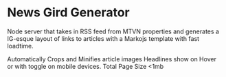 # News Gird Generator

Node server that takes in RSS feed from MTVN properties and generates a IG-esque layout of links to articles with a Markojs template with fast loadtime.

Automatically Crops and Minifies article images
Headlines show on Hover or with toggle on mobile devices.
Total Page Size <1mb
